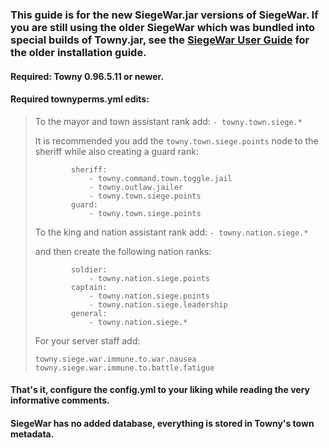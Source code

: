 ### This guide is for the new SiegeWar.jar versions of SiegeWar. If you are still using the older SiegeWar which was bundled into special builds of Towny.jar, see the [SiegeWar User Guide](https://github.com/TownyAdvanced/Towny/wiki/Siege-War-User-Guide) for the older installation guide.

#### Required: Towny 0.96.5.11 or newer.

#### Required townyperms.yml edits:

> To the mayor and town assistant rank add: `- towny.town.siege.*`
> 
> It is recommended you add the `towny.town.siege.points` node to the sheriff while also creating a guard rank:
> ```
>         sheriff:
>             - towny.command.town.toggle.jail
>             - towny.outlaw.jailer
>             - towny.town.siege.points
>         guard:
>             - towny.town.siege.points
> ```
> 
> To the king and nation assistant rank add: `- towny.nation.siege.*`
> 
> and then create the following nation ranks:
> ```
>         soldier:
>             - towny.nation.siege.points
>         captain:
>             - towny.nation.siege.points
>             - towny.nation.siege.leadership
>         general:
>             - towny.nation.siege.*
> ```
> 
> For your server staff add:
> ```
> towny.siege.war.immune.to.war.nausea 
> towny.siege.war.immune.to.battle.fatigue 
> ```

#### That's it, configure the config.yml to your liking while reading the very informative comments.
#### SiegeWar has no added database, everything is stored in Towny's town metadata.